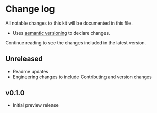 # Change log

All notable changes to this kit will be documented in this file.

- Uses [semantic versioning](http://semver.org/) to declare changes.

Continue reading to see the changes included in the latest version.

## Unreleased
- Readme updates
- Engineering changes to include Contributing and version changes

## v0.1.0
- Initial preview release